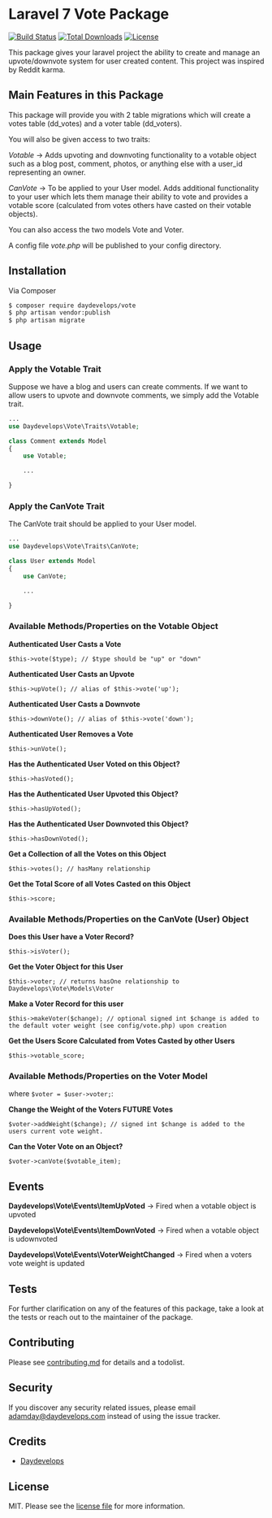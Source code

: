 # Laravel 7 Vote Package

[![Build Status](https://travis-ci.org/daydevelops/vote.svg?branch=master)](https://travis-ci.org/daydevelops/vote)
[![Total Downloads](https://poser.pugx.org/daydevelops/vote/downloads)](https://packagist.org/packages/daydevelops/vote)
[![License](https://poser.pugx.org/daydevelops/vote/license)](https://packagist.org/packages/daydevelops/vote)

This package gives your laravel project the ability to create and manage an upvote/downvote system for user created content. This project was inspired by Reddit karma.

## Main Features in this Package

This package will provide you with 2 table migrations which will create a votes table (dd_votes) and a voter table (dd_voters). 

You will also be given access to two traits:

*Votable* -> Adds upvoting and downvoting functionality to a votable object such as a blog post, comment, photos, or anything else with a user_id representing an owner.

*CanVote* -> To be applied to your User model. Adds additional functionality to your user which lets them manage their ability to vote and provides a votable score (calculated from votes others have casted on their votable objects).

You can also access the two models Vote and Voter.

A config file *vote.php* will be published to your config directory.

## Installation

Via Composer

``` bash
$ composer require daydevelops/vote
$ php artisan vendor:publish
$ php artisan migrate
```

## Usage

### Apply the Votable Trait

Suppose we have a blog and users can create comments. If we want to allow users to upvote and downvote comments, we simply add the Votable trait.

``` php
...
use Daydevelops\Vote\Traits\Votable;

class Comment extends Model
{
    use Votable;

    ...

}
```

### Apply the CanVote Trait

The CanVote trait should be applied to your User model.

``` php
...
use Daydevelops\Vote\Traits\CanVote;

class User extends Model
{
    use CanVote;

    ...

}
```

### Available Methods/Properties on the Votable Object

**Authenticated User Casts a Vote**
``` 
$this->vote($type); // $type should be "up" or "down" 
```

**Authenticated User Casts an Upvote**
``` 
$this->upVote(); // alias of $this->vote('up'); 
```

**Authenticated User Casts a Downvote**
``` 
$this->downVote(); // alias of $this->vote('down'); 
```

**Authenticated User Removes a Vote**
``` 
$this->unVote(); 
```

**Has the Authenticated User Voted on this Object?**
``` 
$this->hasVoted(); 
```

**Has the Authenticated User Upvoted this Object?**
``` 
$this->hasUpVoted(); 
```

**Has the Authenticated User Downvoted this Object?**
``` 
$this->hasDownVoted(); 
```

**Get a Collection of all the Votes on this Object**
``` 
$this->votes(); // hasMany relationship
```

**Get the Total Score of all Votes Casted on this Object**
``` 
$this->score; 
```

### Available Methods/Properties on the CanVote (User) Object

**Does this User have a Voter Record?**
``` 
$this->isVoter(); 
```

**Get the Voter Object for this User**
``` 
$this->voter; // returns hasOne relationship to Daydevelops\Vote\Models\Voter
```

**Make a Voter Record for this user**
``` 
$this->makeVoter($change); // optional signed int $change is added to the default voter weight (see config/vote.php) upon creation 
```

**Get the Users Score Calculated from Votes Casted by other Users**
``` 
$this->votable_score; 
```

### Available Methods/Properties on the Voter Model
where `$voter = $user->voter;`:

**Change the Weight of the Voters FUTURE Votes**
``` 
$voter->addWeight($change); // signed int $change is added to the users current vote weight.
```

**Can the Voter Vote on an Object?**
``` 
$voter->canVote($votable_item); 
```


## Events

**Daydevelops\Vote\Events\ItemUpVoted** -> Fired when a votable object is upvoted

**Daydevelops\Vote\Events\ItemDownVoted** -> Fired when a votable object is udownvoted

**Daydevelops\Vote\Events\VoterWeightChanged** -> Fired when a voters vote weight is updated

## Tests

For further clarification on any of the features of this package, take a look at the tests or reach out to the maintainer of the package.

## Contributing

Please see [contributing.md](contributing.md) for details and a todolist.

## Security

If you discover any security related issues, please email adamday@daydevelops.com instead of using the issue tracker.

## Credits

- [Daydevelops][link-author]

## License

MIT. Please see the [license file](LICENSE) for more information.

[link-author]: https://github.com/daydevelops
[link-contributors]: ../../contributors
